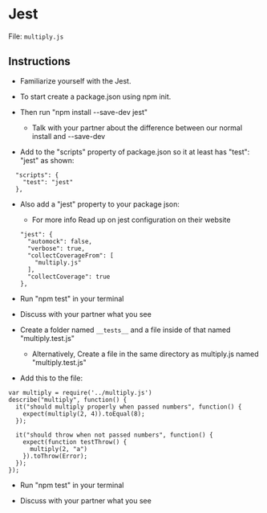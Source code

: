 # Jest

  File: `multiply.js`

## Instructions

  * Familiarize yourself with the Jest.

  * To start create a package.json using npm init.

  * Then run "npm install --save-dev jest"

    * Talk with your partner about the difference between our normal install and --save-dev

  * Add to the "scripts" property of package.json so it at least has "test": "jest" as shown:

```
  "scripts": {
    "test": "jest"
  },
```

* Also add a "jest" property to your package json:

  * For more info Read up on jest configuration on their website

  ```
  "jest": {
    "automock": false,
    "verbose": true,
    "collectCoverageFrom": [
      "multiply.js"
    ],
    "collectCoverage": true
  },
  ```
* Run "npm test" in your terminal

* Discuss with your partner what you see

* Create a folder named ```__tests__``` and a file inside of that named "multiply.test.js"

  * Alternatively, Create a file in the same directory as multiply.js named "multiply.test.js"

* Add this to the file:

```
var multiply = require('../multiply.js')
describe("multiply", function() {
  it("should multiply properly when passed numbers", function() {
    expect(multiply(2, 4)).toEqual(8);
  });

  it("should throw when not passed numbers", function() {
    expect(function testThrow() {
      multiply(2, "a")
    }).toThrow(Error);
  });
});
```
* Run "npm test" in your terminal

* Discuss with your partner what you see
